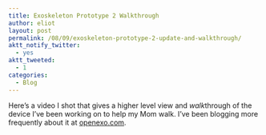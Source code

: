 ```yaml
---
title: Exoskeleton Prototype 2 Walkthrough
author: eliot
layout: post
permalink: /08/09/exoskeleton-prototype-2-update-and-walkthrough/
aktt_notify_twitter:
  - yes
aktt_tweeted:
  - 1
categories:
  - Blog
---
```

Here&#8217;s a video I shot that gives a higher level view and *walk*through of the device I&#8217;ve been working on to help my Mom walk. I&#8217;ve been blogging more frequently about it at [openexo.com][1].

 [1]: http://www.openexo.com
